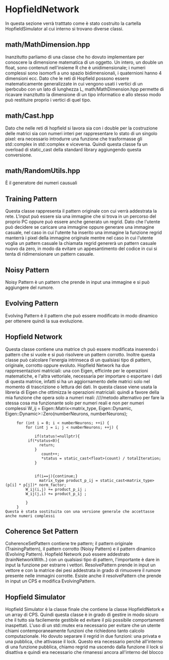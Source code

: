 # HopfieldNetwork
In questa sezione verrà tratttato come è stato costruito la cartella HopfieldSimulator al cui interno si trovano diverse classi.
## math/MathDimension.hpp
Inanzitutto parliamo di una classe che ho dovuto implementare per conoscere la dimensione matematica di un oggetto. Un intero, un double un float, sono contenuti nell'insieme R che è unidimensionale; i numeri complessi sono isomorfi a uno spazio bidimensionali, i quaternioni hanno 4 dimensioni ecc. Dato che le reti di Hopfield possono essere matematicamente generalizzate in cui vengono usati i vertici di un iperbcubo con un lato di lunghezza L, math/MathDimension.hpp permette di ricavare inanzitutto la dimensione di un tipo informatico e allo stesso modo può restituire proprio i vertici di quel tipo.
## math/Cast.hpp
Dato che nelle reti di hopfield si lavora sia con i double per la costruzione delle matrici sia con numeri interi per rappresentare lo stato di un singolo pixel: era necessario introdurre una funzione che trasformasse gli std::complex<int> in std::complex<double> e viceversa. Quindi questa classe fa un overload di static_cast della standard library aggiungendo questa conversione.

## math/RandomUtils.hpp
È il generatore dei numeri causuali

## Training Pattern 
Questa classe rappresenta il pattern originale con cui verrà addestrata la rete. L'input può essere sia una immagine che si trova in un percorso del proprio PC oppure può essere anche generato un regrid. Dato che l'utente può decidere se caricare una immagine oppure generare una immagine casuale, nel caso in cui l'utente ha inserito una immagine la funzione regrid manterrà i pixel della immagine originale mentre nel caso in cui l'utente voglia un pattern casuale la chiamata regrid genererà un pattern casuale nuovo da zero, in modo da evitare un appesantimento del codice in cui si tenta di ridimensionare un pattern casuale.

## Noisy Pattern
Noisy Pattern è un pattern che prende in input una immagine e si può aggiungere del rumore.

## Evolving Pattern
Evolving Pattern è il pattern che può essere modificato in modo dinamico per ottenere quindi la sua evoluzione.

## Hopfield Network
Questa classe contiene una matrice ch può essere modificata inserendo i pattern che si vuole e si può risolvere un pattern corrotto. Inoltre questa classe può calcolare l'energia intrinseca di un qualsiasi tipo di pattern, originale, corrotto oppure evoluto. Hopfield Network ha due rappresentazioni matriciali: una con Eigen, efficinte per le operazioni matematiche, e l'altra vettoriale, necessaria per importare o esportare i dati di questa matrice, infatti si ha un aggiornamento delle matrici solo nel momento di trascrizione o lettura dei dati.
In questa classe viene usata la libreria di Eigen che ottimizza le operazioni matriciali:
quindi a favore della mia funzione che opera solo a numeri reali:
        ////metodo alternativo per fare la stessa cosa ma funzionante solo per numeri reali e non per numeri complessi 
             W_ij = Eigen::Matrix<matrix_type, Eigen::Dynamic, Eigen::Dynamic>::Zero(numberNeurons, numberNeurons);

         for (int i = 0; i < numberNeurons; ++i) {
             for (int j = i; j < numberNeurons; ++j) {
                
                 if(status!=nullptr){
              if(*status<0){
                   return;
                 }
                    count++;
                    *status = static_cast<float>(count) / totalIteration;
                 }
                
               
                 if(i==j){continue;}
                   matrix_type product_p_ij = static_cast<matrix_type>(p[i] * p[j])* norm_factor;
             W_ij(i,j) += product_p_ij ;
             W_ij(j,i) += product_p_ij ;
            
             }
         }
    Questa è stata sostituita con una versione generale che accettasse anche numeri complessi

## Coherence Set Pattern
CoherenceSetPattern contiene tre pattern; il pattern originale (TrainingPattern),  il pattern corrotto (Noisy Pattern) e il pattern dinamico (Evolving Pattern). Hopfield Network  può essere addestrato (trainNetworkWith..) con un qualsiasi tipo di pattern, l'importante è dare in input la funzione per estrarre i vettori. ResolvePattern prende in input un vettore e con la matrice dei pesi addestrata in grado di rimuovere il rumore presente nelle immagini corrotte. Esiste anche il resolvePattern che prende in input un CPS e modifica EvolvingPattern. 

## Hopfield Simulator
Hopfield Simulator  è la classe finale che contiene la classe HopfieldNetork e un array di CPS. Quindi questa classe è in grado di gestire in modo sicuro che il tutto sia facilemente gestibile ed evitare il più possibile comportamenti inaspettati. L'uso di un std::mutex era necessario per evitare che un utente chiami contemporaneamente funzioni che richiedono tanto calcolo computazionale. Ho dovuto separare il regrid in due funzioni: una privata e una pubblica, che attivasse il lock. Questo era necessario perchè all'interno di una funzione pubblica, chiamo regrid ma uscendo dalla funzione il lock si disattiva e quindi era necessario che rimanessi ancora all'interno del blocco